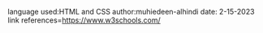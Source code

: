 language used:HTML and CSS
author:muhiedeen-alhindi
date: 2-15-2023
link references=https://www.w3schools.com/
